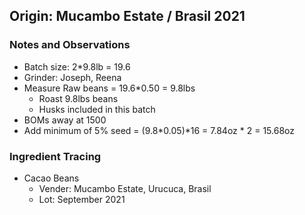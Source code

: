## Origin: Mucambo Estate / Brasil 2021

### Notes and Observations
- Batch size: 2*9.8lb = 19.6
- Grinder: Joseph, Reena
- Measure Raw beans = 19.6*0.50 = 9.8lbs
  - Roast 9.8lbs beans
  - Husks included in this batch
- BOMs away at 1500
- Add minimum of 5% seed = (9.8*0.05)*16 = 7.84oz * 2 = 15.68oz

### Ingredient Tracing
- Cacao Beans
  - Vender: Mucambo Estate, Urucuca, Brasil
  - Lot: September 2021

